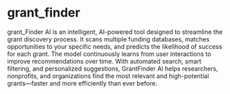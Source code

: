 # grant_finder
grant_Finder AI is an intelligent, AI-powered tool designed to streamline the grant discovery process. It scans multiple funding databases, matches opportunities to your specific needs, and predicts the likelihood of success for each grant. The model continuously learns from user interactions to improve recommendations over time. With automated search, smart filtering, and personalized suggestions, GrantFinder AI helps researchers, nonprofits, and organizations find the most relevant and high-potential grants—faster and more efficiently than ever before.
